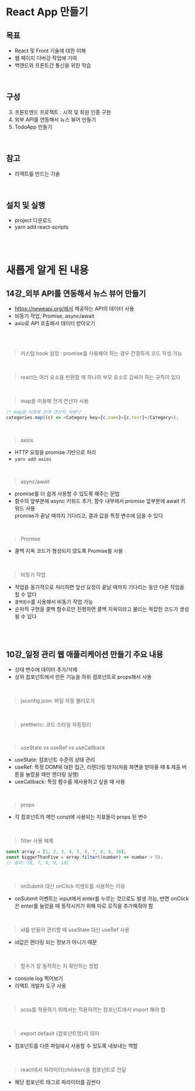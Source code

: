 # React App 만들기

## 목표

- React 및 Front 기술에 대한 이해
- 웹 페이지 디버깅 작업에 기여
- 백엔드와 프론트간 통신을 위한 학습

<br>

## 구성

3. 프론트엔드 프로젝트 : 시작 및 회원 인증 구현
4. 외부 API를 연동해서 뉴스 뷰어 만들기
5. TodoApp 만들기

<br>

## 참고

- 리액트를 만드는 기술

<br>

## 설치 및 실행

- project 다운로드
- yarn add react-scripts

<br>
<br>

# 새롭게 알게 된 내용

## 14강\_외부 API를 연동해서 뉴스 뷰어 만들기

- https://neweapi.org/에서 제공하는 API의 데이터 사용
- 비동기 작업, Promise, async/await
- axio로 API 호출해서 데이터 받아오기

<br>
<br>

> 커스텀 hook 설정 : promise를 사용해야 하는 경우 간결하게 코드 작성 가능

<br>

> react는 여러 요소를 반환할 때 하나의 부모 요소로 감싸야 하는 규칙이 있다

<br>

> map을 이용해 전개 연산자 사용

```javascript
/* map을 이용해 전개 연산자 사용*/
categories.map((c) => <Category key={c.name}>{c.text}</Category>);
```

<br>

> axios

- HTTP 요청을 promise 기반으로 처리
- `yarn add axios`

<br>

> async/await

- promise를 더 쉽게 사용할 수 있도록 해주는 문법
- 함수의 앞부분에 async 키워드 추가, 함수 내부에서 promise 앞부분에 await 키워드 사용<br>promise가 끝날 때까지 기다리고, 결과 값을 특정 변수에 담을 수 있다

<br>

> Promise

- 콜백 지옥 코드가 형성되지 않도록 Promise를 사용

<br>

> 비동기 작업

- 작업을 동기적으로 처리하면 앞선 요청이 끝날 때까지 기다리는 동안 다른 작업을 할 수 없다
- `콜백함수`를 사용해서 비동기 작업 가능
- 순차적 구현을 콜백 함수로만 진행하면 콜백 지옥이라고 불리는 복잡한 코드가 생성될 수 있다

<br>
<br>

## 10강\_일정 관리 웹 애플리케이션 만들기 주요 내용

- 상태 변수에 데이터 추가/삭제
- 상위 컴포넌트에서 만든 기능을 하위 컴포넌트로 props해서 사용

<br>

> jsconfig.json: 파일 자동 불러오기

<br>

> prettierrc: 코드 스타일 자동정리

<br>

> useState vs useRef vs useCallback

- useState: 컴포넌트 수준의 상태 관리
- useRef: 특정 DOM에 대한 접근, 리렌더링 방지(처음 화면을 받아올 때 & 제출 버튼을 눌렀을 때만 렌더링 실행)
- useCallback: 특정 함수를 재사용하고 싶을 때 사용

<br>

> props

- 각 컴포넌트의 메인 const에 사용되는 지표들이 props 된 변수

<br>

> filter 사용 예제

```javascript
const array = [1, 2, 3, 4, 5, 6, 7, 8, 9, 10];
const biggerThanFive = array.filter((number) => number > 5);
// 결과: [6, 7, 8, 9, 10]
```

<br>

> onSubmit 대신 onClick 이벤트를 사용하는 이유

- onSubmit 이벤트는 input에서 enter를 누르는 것으로도 발생 가능, 반면 onClick은 enter를 눌렀을 때 동작시키기 위해 따로 로직을 추가해줘야 함

<br>

> id를 만들어 관리할 때 useState 대신 useRef 사용

- id값은 렌더링 되는 정보가 아니기 때문

<br>

> 함수가 잘 동작하는 지 확인하는 방법

- console.log 찍어보기
- 리액트 개발자 도구 사용

<br>

> scss를 적용하기 위해서는 적용하려는 컴포넌트에서 import 해야 함

<br>

> export default {컴포넌트명}의 의미

- 컴포넌트를 다른 파일에서 사용할 수 있도록 내보내는 역할

<br>

> react에서 파라미터(children)을 컴포넌트로 전달

- 해당 컴포넌트 태그로 파라미터를 감싼다
